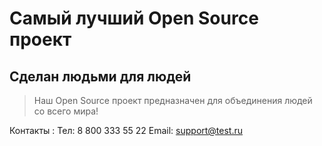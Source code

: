 # Самый лучший Open Source проект

## Сделан людьми для людей

> Наш Open Source проект предназначен для объединения людей со всего мира!

Контакты :
Тел: 8 800 333 55 22
Email: support@test.ru
